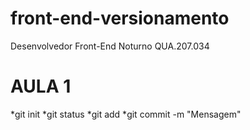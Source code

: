 # front-end-versionamento
Desenvolvedor Front-End Noturno QUA.207.034
# AULA 1
*git init
*git status
*git add 
*git commit -m "Mensagem"
